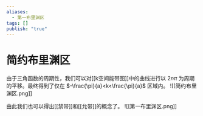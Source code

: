 ```yaml
---
aliases:
  - 第一布里渊区
tags: []
publish: "true"
---
```


# 简约布里渊区
由于三角函数的周期性，我们可以对[[k空间能带图]]中的曲线进行以 $2n\pi$ 为周期的平移。最终得到了仅在 $-\frac{\pi}{a}<k<\frac{\pi}{a}$ 区域内。
![[简约布里渊区.png]]

由此我们也可以得出[[禁带]]和[[允带]]的概念了。
![[第一布里渊区.png]]